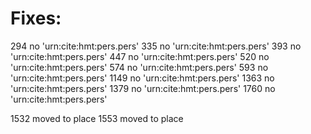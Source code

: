 # Fixes:

294 no 'urn:cite:hmt:pers.pers'
335 no 'urn:cite:hmt:pers.pers'
393 no 'urn:cite:hmt:pers.pers'
447 no 'urn:cite:hmt:pers.pers'
520 no 'urn:cite:hmt:pers.pers'
574 no 'urn:cite:hmt:pers.pers'
593 no 'urn:cite:hmt:pers.pers'
1149 no 'urn:cite:hmt:pers.pers'
1363 no 'urn:cite:hmt:pers.pers'
1379 no 'urn:cite:hmt:pers.pers'
1760 no 'urn:cite:hmt:pers.pers'

1532 moved to place
1553 moved to place